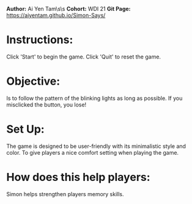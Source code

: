 **Author:** Ai Yen Tam\s\s
**Cohort:** WDI 21
**Git Page:** https://aiyentam.github.io/Simon-Says/

# Instructions:
Click 'Start' to begin the game.
Click 'Quit' to reset the game.

# Objective:
Is to follow the pattern of the blinking lights as long as possible.
If you misclicked the button, you lose!

# Set Up:
The game is designed to be user-friendly with its minimalistic style and color. To give players a nice comfort setting when playing the game.

# How does this help players:
Simon helps strengthen players memory skills.
